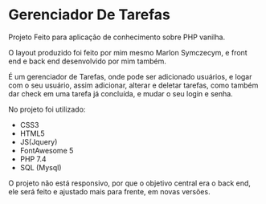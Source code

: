 # Gerenciador De Tarefas

Projeto Feito para aplicação de conhecimento sobre PHP vanilha.

O layout produzido foi feito por mim mesmo Marlon Symczecym, e front end e back end desenvolvido por mim também.

É um gerenciador de Tarefas, onde pode ser adicionado usuários, e logar com o seu usuário, assim adicionar, alterar e deletar tarefas, como também dar check em uma tarefa já concluída, e mudar o seu login e senha.

No projeto foi utilizado:

- CSS3
- HTML5
- JS(Jquery)
- FontAwesome 5
- PHP 7.4
- SQL (Mysql)

O projeto não está responsivo, por que o objetivo central era o back end, ele será feito e ajustado mais para frente, em novas versões.
